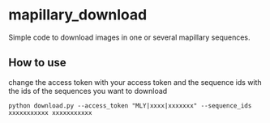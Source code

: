 # mapillary_download
Simple code to download images in one or several mapillary sequences. 

## How to use
change the access token with your access token and the sequence ids with the ids of the sequences you want to download
```Shell
python download.py --access_token "MLY|xxxx|xxxxxxx" --sequence_ids xxxxxxxxxxx xxxxxxxxxxx
```
